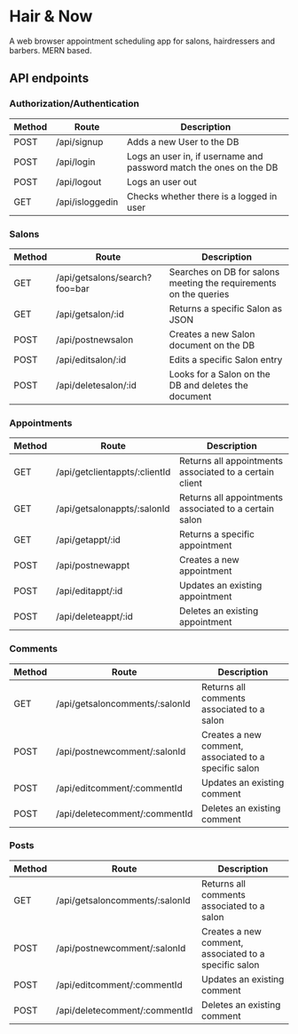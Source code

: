 # Hair & Now
A web browser appointment scheduling app for salons, hairdressers and barbers. MERN based. 

## API endpoints

### Authorization/Authentication
| **Method** | **Route**       | **Description**                                                    |
|------------|-----------------|--------------------------------------------------------------------|
| POST       | /api/signup     | Adds a new User to the DB                                          |
| POST       | /api/login      | Logs an user in, if username and password match the ones on the DB |
| POST       | /api/logout     | Logs an user out                                                   |
| GET        | /api/isloggedin | Checks whether there is a logged in user                           |
### Salons
| **Method**  | **Route**                     | **Description**                                                   |
|-------------|-------------------------------|-------------------------------------------------------------------|
| GET         | /api/getsalons/search?foo=bar | Searches on DB for salons meeting the requirements on the queries |
| GET         | /api/getsalon/:id             | Returns a specific Salon as JSON                                  |
| POST        | /api/postnewsalon             | Creates a new Salon document on the DB                            |
| POST        | /api/editsalon/:id            | Edits a specific Salon entry                                      |
| POST        | /api/deletesalon/:id          | Looks for a Salon on the DB and deletes the document              |
### Appointments
| **Method** | **Route**                     | **Description**                                         |
|------------|-------------------------------|---------------------------------------------------------|
| GET        | /api/getclientappts/:clientId | Returns all appointments associated to a certain client |
| GET        | /api/getsalonappts/:salonId   | Returns all appointments associated to a certain salon  |
| GET        | /api/getappt/:id              | Returns a specific appointment                          |
| POST       | /api/postnewappt              | Creates a new appointment                               |
| POST       | /api/editappt/:id             | Updates an existing appointment                         |
| POST       | /api/deleteappt/:id           | Deletes an existing appointment                         |
### Comments
| **Method** | **Route**                      | **Description**                                       |
|------------|--------------------------------|-------------------------------------------------------|
| GET        | /api/getsaloncomments/:salonId | Returns all comments associated to a salon            |
| POST       | /api/postnewcomment/:salonId   | Creates a new comment, associated to a specific salon |
| POST       | /api/editcomment/:commentId    | Updates an existing comment                           |
| POST       | /api/deletecomment/:commentId  | Deletes an existing comment                           |
### Posts
| **Method** | **Route**                      | **Description**                                       |
|------------|--------------------------------|-------------------------------------------------------|
| GET        | /api/getsaloncomments/:salonId | Returns all comments associated to a salon            |
| POST       | /api/postnewcomment/:salonId   | Creates a new comment, associated to a specific salon |
| POST       | /api/editcomment/:commentId    | Updates an existing comment                           |
| POST       | /api/deletecomment/:commentId  | Deletes an existing comment                           |